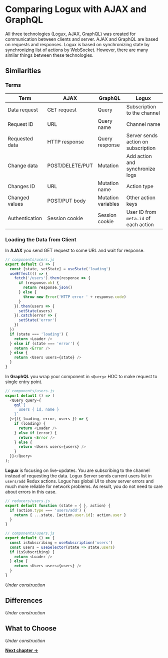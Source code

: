 # Comparing Logux with AJAX and GraphQL

All three technologies (Logux, AJAX, GraphQL) was created for communication between clients and server. AJAX and GraphQL are based on requests and responses. Logux is based on synchronizing state by synchronizing list of actions by WebSocket. However, there are many similar things between these technologies.


## Similarities

### Terms

| Term           | AJAX            | GraphQL            | Logux
| -------------- | --------------- | ------------------ | -----
| Data request   | GET request     | Query              | Subscription to the channel
| Request ID     | URL             | Query name         | Channel name
| Requested data | HTTP response   | Query response     | Server sends action on subscription
| Change data    | POST/DELETE/PUT | Mutation           | Add action and synchronize logs
| Changes ID     | URL             | Mutation name      | Action type
| Changed values | POST/PUT body   | Mutation variables | Other action keys
| Authentication | Session cookie  | Session cookie     | User ID from `meta.id` of each action


### Loading the Data from Client

In **AJAX** you send GET request to some URL and wait for response.

```js
// components/users.js
export default () => {
  const [state, setState] = useState('loading')
  useEffect(() => {
    fetch('/users').then(response => {
      if (response.ok) {
        return response.json()
      } else {
        throw new Error('HTTP error ' + response.code)
      }
    }).then(users => {
      setState(users)
    }).catch(error => {
      setState('error')
    })
  })
  if (state === 'loading') {
    return <Loader />
  } else if (state === 'error') {
    return <Error />
  } else {
    return <Users users={state} />
  }
}
```

In **GraphQL** you wrap your component in `<Query>` HOC to make request
to single entry point.

```js
// components/users.js
export default () => (
  <Query query={
    gql`{
      users { id, name }
    }`
  }>{({ loading, error, users }) => {
    if (loading) {
      return <Loader />
    } else if (error) {
      return <Error />
    } else {
      return <Users users={users} />
    }
  }}</Query>
);
```

**Logux** is focusing on live-updates. You are subscribing to the channel instead of requesting the data. Logux Server sends current users list in `users/add` Redux actions. Logux has global UI to show server errors and much more reliable for network problems. As result, you do not need to care about errors in this case.

```js
// reducers/users.js
export default function (state = { }, action) {
  if (action.type === 'users/add') {
    return { ...state, [action.user.id]: action.user }
  }
}

// components/users.js
export default () => {
  const isSubscribing = useSubscription('users')
  const users = useSelector(state => state.users)
  if (isSubscribing) {
    return <Loader />
  } else {
    return <Users users={users} />
  }
}
```

*Under construction*


## Differences

*Under construction*

## What to Choose

*Under construction*

**[Next chapter →](./5-parts.md)**
